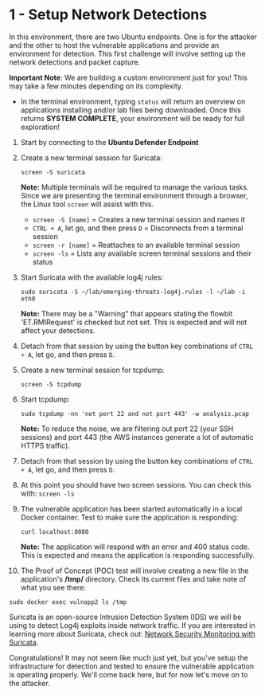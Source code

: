 # 1 - Setup Network Detections

In this environment, there are two Ubuntu endpoints. One is for the attacker and the other to host the vulnerable applications and provide an environment for detection. This first challenge will involve setting up the network detections and packet capture.

**Important Note**: We are building a custom environment just for you! This may take a few minutes depending on its complexity.

-   In the terminal environment, typing `status` will return an overview on applications installing and/or lab files being downloaded. Once this returns **SYSTEM COMPLETE**, your environment will be ready for full exploration! 

1.  Start by connecting to the **Ubuntu Defender Endpoint**

2.  Create a new terminal session for Suricata:

    `screen -S suricata`
    
    **Note:** Multiple terminals will be required to manage the various tasks. Since we are presenting the terminal environment through a browser, the Linux tool `screen` will assist with this.
    -   `screen -S [name]` = Creates a new terminal session and names it
    -   `CTRL + A`, let go, and then press `D` = Disconnects from a terminal session
    -   `screen -r [name]` = Reattaches to an available terminal session
    -   `screen -ls` = Lists any available screen terminal sessions and their status

3.  Start Suricata with the available log4j rules:
    
    `sudo suricata -S ~/lab/emerging-threats-log4j.rules -l ~/lab -i eth0`
    
    **Note:** There may be a "Warning" that appears stating the flowbit 'ET.RMIRequest' is checked but not set. This is expected and will not affect your detections. 
    
4.  Detach from that session by using the button key combinations of `CTRL + A`, let go, and then press `D`.
    
5.  Create a new terminal session for tcpdump:
    
    `screen -S tcpdump`
    
6.  Start tcpdump:
    
    `sudo tcpdump -nn 'not port 22 and not port 443' -w analysis.pcap`
    
    **Note:** To reduce the noise, we are filtering out port 22 (your SSH sessions) and port 443 (the AWS instances generate a lot of automatic HTTPS traffic). 
    
7.  Detach from that session by using the button key combinations of `CTRL + A`, let go, and then press `D`.
    
8.  At this point you should have two screen sessions. You can check this with:
 `screen -ls`
   
9.  The vulnerable application has been started automatically in a local Docker container. Test to make sure the application is responding:
    
    `curl localhost:8080`
    
    **Note:** The application will respond with an error and 400 status code. This is expected and means the application is responding successfully.

10.  The Proof of Concept (POC) test will involve creating a new file in the application's **/tmp/** directory. Check its current files and take note of what you see there:

`sudo docker exec vulnapp2 ls /tmp` 

Suricata is an open-source Intrusion Detection System (IDS) we will be using to detect Log4j exploits inside network traffic. If you are interested in learning more about Suricata, check out: [Network Security Monitoring with Suricata](https://app.pluralsight.com/library/courses/network-security-monitoring-suricata/table-of-contents).

Congratulations! It may not seem like much just yet, but you've setup the infrastructure for detection and tested to ensure the vulnerable application is operating properly. We'll come back here, but for now let's move on to the attacker.